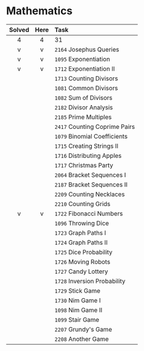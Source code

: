 # Mathematics

| Solved | Here | Task |
|:------:|:----:|:-----|
| 4      | 4    | 31   |
| v | v | `2164` Josephus Queries
| v | v | `1095` Exponentiation
| v | v | `1712` Exponentiation II
|   |   | `1713` Counting Divisors
|   |   | `1081` Common Divisors
|   |   | `1082` Sum of Divisors
|   |   | `2182` Divisor Analysis
|   |   | `2185` Prime Multiples
|   |   | `2417` Counting Coprime Pairs
|   |   | `1079` Binomial Coefficients
|   |   | `1715` Creating Strings II
|   |   | `1716` Distributing Apples
|   |   | `1717` Christmas Party
|   |   | `2064` Bracket Sequences I
|   |   | `2187` Bracket Sequences II
|   |   | `2209` Counting Necklaces
|   |   | `2210` Counting Grids
| v | v | `1722` Fibonacci Numbers
|   |   | `1096` Throwing Dice
|   |   | `1723` Graph Paths I
|   |   | `1724` Graph Paths II
|   |   | `1725` Dice Probability
|   |   | `1726` Moving Robots
|   |   | `1727` Candy Lottery
|   |   | `1728` Inversion Probability
|   |   | `1729` Stick Game
|   |   | `1730` Nim Game I
|   |   | `1098` Nim Game II
|   |   | `1099` Stair Game
|   |   | `2207` Grundy's Game
|   |   | `2208` Another Game
